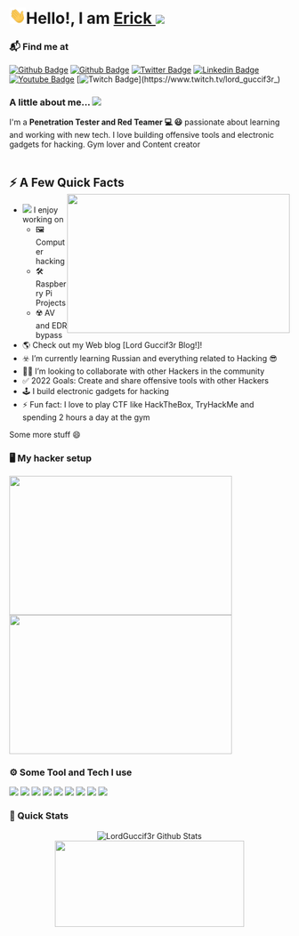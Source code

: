 <h1> <img src="https://raw.githubusercontent.com/ABSphreak/ABSphreak/master/gifs/Hi.gif" width="30px">Hello!, I am <a href="https://github.com/LordGuccif3r">Erick <a> <img src="https://emojis.slackmojis.com/emojis/images/1531849430/4246/blob-sunglasses.gif?1531849430" width="30px"></h1>
</h1>

### 📬 Find me at
[![Github Badge](https://img.shields.io/website?logo=offensive-paradise&style=for-the-badge&up_color=red&up_message=www.offensive-paradise.com&url=https%3A%2F%2Fwww.offensive-paradise.com%2F)](https://www.offensive-paradise.com)
[![Github Badge](http://img.shields.io/badge/-Github-black?style=flat-square&logo=github&link=https://github.com/LordGuccif3r)](https://github.com/LordGuccif3r)
[![Twitter Badge](https://img.shields.io/twitter/url?style=social&url=https%3A%2F%2Ftwitter.com%2FLord_Guccif3r)](https://twitter.com/Lord_Guccif3r)
[![Linkedin Badge](https://img.shields.io/badge/-LinkedIn-blue?style=flat-square&logo=Linkedin&logoColor=white&link=https://www.linkedin.com/in/erick-perez-54b537204/)](https://www.linkedin.com/in/erick-perez-54b537204/)
[![Youtube Badge](https://img.shields.io/youtube/channel/subscribers/UCC8Xy0XHeHxtGYJnFuM4FKQ?style=social&link=https://www.youtube.com/channel/UCC8Xy0XHeHxtGYJnFuM4FKQ)](https://www.youtube.com/channel/UCC8Xy0XHeHxtGYJnFuM4FKQ)
[![Twitch Badge](https://img.shields.io/twitch/status/lord_guccif3r_?style=social&link=https://www.twitch.tv/lord_guccif3r_)](https://www.twitch.tv/lord_guccif3r_)

### A little about me...  <img src="https://media.giphy.com/media/VgCDAzcKvsR6OM0uWg/giphy.gif" width="50"> 
I'm a **Penetration Tester and Red Teamer 💻 😃** passionate about learning and working with new tech. I love building offensive tools and electronic gadgets for hacking. Gym lover and Content creator <br/><br/>

## ⚡️ A Few Quick Facts<img width="400" height="250" src="https://c.tenor.com/K8R7LThju04AAAAC/hack-the-planet.gif" align=right>
- <img src="https://media.giphy.com/media/WUlplcMpOCEmTGBtBW/giphy.gif" width="30">  I enjoy working on<br>
    - 🖼 Computer hacking<br>
    - 🛠 Raspberry Pi Projects<br>
    - ☢️ AV and EDR bypass<br>
- 🌎 Check out my Web blog [Lord Guccif3r Blog!]!<br>
- ☣️ I’m currently learning Russian and everything related to Hacking 😎<br>
- 🏴‍☠️ I’m looking to collaborate with other Hackers in the community<br>
- ✅ 2022 Goals: Create and share offensive tools with other Hackers<br>
- 🕹 I build electronic gadgets for hacking<br>
- ⚡ Fun fact: I love to play CTF like HackTheBox, TryHackMe and spending 2 hours a day at the gym<br>


Some more stuff 😄
  
### 🖥️ My hacker setup
 <img width="400" height="250" src="https://pbs.twimg.com/media/FQoeqGhXIAEmaEy?format=jpg&name=large" align=center><img width="400" height="250" src="https://pbs.twimg.com/media/FQof0XyWUAEmV07?format=jpg&name=large" align=center>

### ⚙️ Some Tool and Tech I use

<code><img height="30" src="https://cdn.jsdelivr.net/gh/devicons/devicon/icons/linux/linux-original.svg"></code>
<code><img height="30" src="https://cdn.jsdelivr.net/gh/devicons/devicon/icons/apple/apple-original.svg"></code>
<code><img height="30" src="https://cdn.jsdelivr.net/gh/devicons/devicon/icons/windows8/windows8-original.svg"></code>
<code><img height="30" src="https://cdn.jsdelivr.net/gh/devicons/devicon/icons/bash/bash-plain.svg"></code>
<code><img height="30" src="https://cdn.jsdelivr.net/gh/devicons/devicon/icons/python/python-original-wordmark.svg"></code>
<code><img height="30" src="https://cdn.jsdelivr.net/gh/devicons/devicon/icons/csharp/csharp-original.svg"></code>
<code><img height="30" src="https://cdn.jsdelivr.net/gh/devicons/devicon/icons/cplusplus/cplusplus-original.svg"></code>
<code><img height="30" src="https://cdn.jsdelivr.net/gh/devicons/devicon/icons/html5/html5-original-wordmark.svg"></code>
<code><img height="30" src="https://cdn.jsdelivr.net/gh/devicons/devicon/icons/ruby/ruby-original-wordmark.svg"></code>

### 🚀 Quick Stats
<p align="center">
<img width="450" align="center" src="https://github-readme-stats-defcon27.vercel.app/api?username=LordGuccif3r&show_icons=true&line_height=21&theme=react" alt="LordGuccif3r Github Stats" />
<img width="340" height="155" align="center" 
     src="https://github-readme-stats-LordGuccif3r.vercel.app/api/top-langs/?username=LordGuccif3r&langs_count=6&hide=handlebars,jupyter%20notebook,css&theme=react&line_height=27&layout=compact" />
</p>
